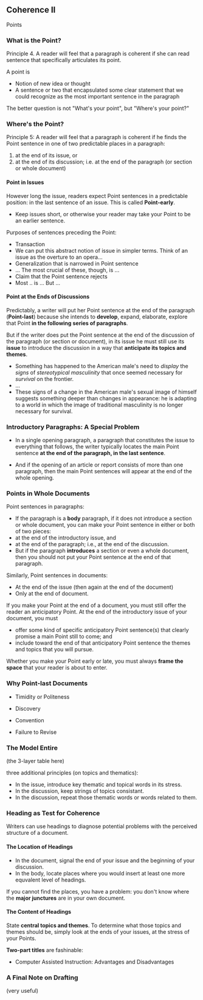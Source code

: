 ## Coherence II
Points


### What is the Point?

Principle 4. A reader will feel that a paragraph is coherent if she can read  sentence that specifically articulates its point.

A point is
- Notion of new idea or thought
- A sentence or two that encapsulated some clear statement that we could recognize as the most important sentence in the paragraph

The better question is not "What's your point", but "Where's your point?"

### Where's the Point?

Principle 5: A reader will feel that a paragraph is coherent if he finds the Point sentence in one of two predictable places in a paragraph:
1. at the end of its issue, or
2. at the end of its discussion; i.e. at the end of the paragraph (or section or whole document)


#### Point in Issues
However long the issue, readers expect Point sentences in a predictable position: in the last sentence of an issue. This is called **Point-early**.
- Keep issues short, or otherwise your reader may take your Point to be an earlier sentence.

Purposes of sentences preceding the Point:
- Transaction
 - We can put this abstract notion of issue in simpler terms. Think of an issue as the overture to an opera...
- Generalization that is narrowed in Point sentence
 - ... The most crucial of these, though, is ...
- Claim that the Point sentence rejects
 - Most .. is ... But ...


#### Point at the Ends of Discussions
Predictably, a writer will put her Point sentence at the end of the paragraph (**Point-last**) because she intends to **develop**, expand, elaborate, explore that Point **in the following series of paragraphs**.

But if the writer does put the Point sentence at the end of the discussion of the paragraph (or section or document), in its issue he must still use its **issue** to introduce the discussion in a way that **anticipate its topics and themes**.

- Something has happened to the American male's need to *display* the *signs* of *stereotypical masculinity* that once seemed necessary for *survival* on the frontier.
- ...
- These signs of a change in the American male's sexual image of himself suggests something deeper than changes in appearance: he is adapting to a world in which the image of traditional masculinity is no longer necessary for survival.

### Introductory Paragraphs: A Special Problem
- In a single opening paragraph, a paragraph that constitutes the issue to everything that follows, the writer typically locates the main Point sentence **at the end of the paragraph, in the last sentence**.

- And if the opening of an article or report consists of more than one paragraph, then the main Point sentences will appear at the end of the whole opening.


### Points in Whole Documents
Point sentences in paragraphs:
- If the paragraph is a **body** paragraph, if it does not introduce a section or whole document, you can make your Point sentence in either or both of two pieces:
 - at the end of the introductory issue, and
 - at the end of the paragraph; i.e., at the end of the discussion.
- But if the paragraph **introduces** a section or even a whole document, then you should not put your Point sentence at the end of that paragraph.

Similarly, Point sentences in documents:
- At the end of the issue (then again at the end of the document)
- Only at the end of document.

If you make your Point at the end of a document, you must still offer the reader an anticipatory Point. At the end of the introductory issue of your document, you must
- offer some kind of specific anticipatory Point sentence(s) that clearly promise a main Point still to come; and
- include toward the end of that anticipatory Point sentence the themes and topics that you will pursue.

Whether you make your Point early or late, you must always **frame the space** that your reader is about to enter.


### Why Point-last Documents
- Timidity or Politeness

- Discovery

- Convention

- Failure to Revise

### The Model Entire
(the 3-layer table here)

three additional principles (on topics and thematics):
- In the issue, introduce key thematic and topical words in its stress.
- In the discussion, keep strings of topics consistant.
- In the discussion, repeat those thematic words or words related to them.


### Heading as Test for Coherence
Writers can use headings to diagnose potential problems with the perceived structure of a document.
#### The Location of Headings
- In the document, signal the end of your issue and the beginning of your discussion.
- In the body, locate places where you would insert at least one more equvalent level of headings.

If you cannot find the places, you have a problem: you don't know where the **major junctures** are in your own document.

#### The Content of Headings
State **central topics and themes**. To determine what those topics and themes should be, simply look at the ends of your issues, at the stress of your Points.

**Two-part titles** are fashinable:
- Computer Assisted Instruction: Advantages and Disadvantages

### A Final Note on Drafting
(very useful)
